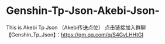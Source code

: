 # Genshin-Tp-Json-Akebi-Json-
This is Akebi Tp Json （Akebi传送点位）
点击链接加入群聊【Genshin_Tp_Json】：https://qm.qq.com/q/S4GvLHHtGI
